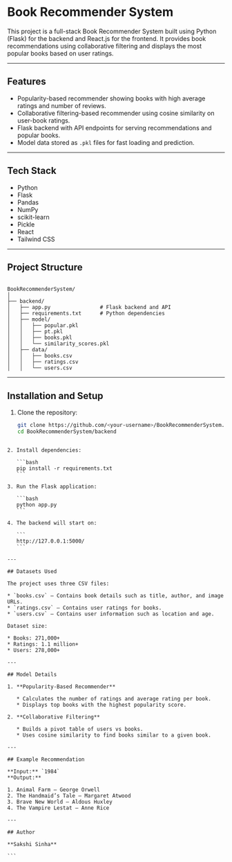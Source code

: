 # Book Recommender System

This project is a full-stack Book Recommender System built using Python (Flask) for the backend and React.js for the frontend.
It provides book recommendations using collaborative filtering and displays the most popular books based on user ratings.

---

## Features

- Popularity-based recommender showing books with high average ratings and number of reviews.
- Collaborative filtering-based recommender using cosine similarity on user-book ratings.
- Flask backend with API endpoints for serving recommendations and popular books.
- Model data stored as `.pkl` files for fast loading and prediction.

---

## Tech Stack

- Python
- Flask
- Pandas
- NumPy
- scikit-learn
- Pickle
- React
- Tailwind CSS

---

## Project Structure

```

BookRecommenderSystem/
│
├── backend/
│   ├── app.py                # Flask backend and API
│   ├── requirements.txt      # Python dependencies
│   ├── model/
│   │   ├── popular.pkl
│   │   ├── pt.pkl
│   │   ├── books.pkl
│   │   └── similarity_scores.pkl
│   ├── data/
│   │   ├── books.csv
│   │   ├── ratings.csv
│   │   └── users.csv

````

---

## Installation and Setup

1. Clone the repository:
   ```bash
   git clone https://github.com/<your-username>/BookRecommenderSystem.git
   cd BookRecommenderSystem/backend
````

2. Install dependencies:

   ```bash
   pip install -r requirements.txt
   ```

3. Run the Flask application:

   ```bash
   python app.py
   ```

4. The backend will start on:

   ```
   http://127.0.0.1:5000/
   ```

---

## Datasets Used

The project uses three CSV files:

* `books.csv` – Contains book details such as title, author, and image URLs.
* `ratings.csv` – Contains user ratings for books.
* `users.csv` – Contains user information such as location and age.

Dataset size:

* Books: 271,000+
* Ratings: 1.1 million+
* Users: 278,000+

---

## Model Details

1. **Popularity-Based Recommender**

   * Calculates the number of ratings and average rating per book.
   * Displays top books with the highest popularity score.

2. **Collaborative Filtering**

   * Builds a pivot table of users vs books.
   * Uses cosine similarity to find books similar to a given book.

---

## Example Recommendation

**Input:** `1984`
**Output:**

1. Animal Farm — George Orwell
2. The Handmaid’s Tale — Margaret Atwood
3. Brave New World — Aldous Huxley
4. The Vampire Lestat — Anne Rice

---

## Author

**Sakshi Sinha**

```


